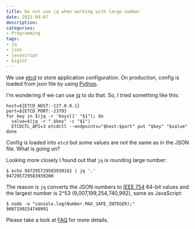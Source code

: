 ```yaml
---
title: Do not use jq when working with large number
date: 2021-09-07
description:
categories:
- Programming
tags:
- jq
- json
- javascript
- bigint
---
```

We use [etcd](https://etcd.io/) to store application configuration.
On production, config is loaded from json file by using [Python](https://pypi.org/project/etcd3/).

I'm wondering if we can use [jq](https://github.com/stedolan/jq) to do that. So, I tried something like this:

```shell
host=${ETCD_HOST:-127.0.0.1}
port=${ETCD_PORT:-2379}
for key in $(jq -r 'keys[]' "$1"); do
  value=$(jq -r ".$key" -c "$1")
  ETCDCTL_API=3 etcdctl --endpoints="$host:$port" put "$key" "$value"
done
```

Config is loaded into `etcd` but some values are not the same as in the JSON file.
What is going on?

Looking more closely I found out that `jq` is rounding large number:

```shell
$ echo 947295729583939162 | jq '.'
947295729583939200
```

The reason is `jq` converts the JSON numbers to [IEEE 754](https://en.wikipedia.org/wiki/IEEE_754) 64-bit values and the largest number is 2^53 (9,007,199,254,740,992), same as JavaScript:

```shell
$ node -e "console.log(Number.MAX_SAFE_INTEGER);"
9007199254740991
```

Please take a look at [FAQ](https://github.com/stedolan/jq/wiki/FAQ#numbers) for more details.

